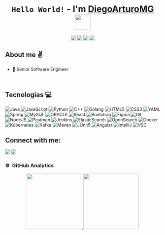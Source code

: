 <div align="center">
    <h1 align="center"><code>Hello World!</code> - I'm <a href="https://diegoarturomg.github.io/">DiegoArturoMG</a> <img src="https://media.giphy.com/media/v1.Y2lkPTc5MGI3NjExYWdlYnF6d2Ryc3ltYjdod21vZTJ5c2E3eDJ5b29iNWlvM3poZzFtOCZlcD12MV9pbnRlcm5hbF9naWZfYnlfaWQmY3Q9cw/HqcfJIVjVObbMNPCJd/giphy.gif" width="50"/></h1>
</div>

<p align="center">
    <a href="https://youtube.com/diegoarturo2121?sub_confirmation=1"><img src="https://img.shields.io/youtube/channel/subscribers/UCtYkhkicpGp6672MoXqdzRg?style=social"/></a>
    <a href="https://github.com/DiegoArturoMG"><img src="https://img.shields.io/github/followers/diegoarturomg?style=social"/></a>
    <a href="https://www.linkedin.com/in/diegoarturomg"><img src="https://img.shields.io/badge/LinkedIn-blue?style=flat&logo=linkedin&logoColor=white&labelColor=blue"/></a>
    <a href="https://diegoarturomg.github.io"><img src="https://img.shields.io/badge/Github%20page-black?logo=github"/></a>
</p>

<!--
[![YouTube Channel Subscribers](https://img.shields.io/youtube/channel/subscribers/UCtYkhkicpGp6672MoXqdzRg?style=social)](https://youtube.com/diegoarturo2121?sub_confirmation=1)
[![GitHub followers](https://img.shields.io/github/followers/diegoarturomg?style=social)](https://github.com/DiegoArturoMG)
[![Linkedin](https://img.shields.io/badge/LinkedIn-blue?style=flat&logo=linkedin&logoColor=white&labelColor=blue)](https://www.linkedin.com/in/diegoarturomg)
-->

## About me ✌️

- 📲 Senior Software Engineer
<br>

## Tecnologias 💻
![Java](https://img.shields.io/badge/Java-%23ED8B00?logo=openjdk)
![JavaScript](https://img.shields.io/badge/JavaScript-grey?logo=javascript)
![Python](https://img.shields.io/badge/Python-%2340749F?logo=python&logoColor=%23FFDD54)
![C++](https://img.shields.io/badge/C%2B%2B-%23004283?logo=C%2B%2B)
![Golang](https://img.shields.io/badge/GO-%2308AFD8?logo=GO&logoColor=white)
![HTML5](https://img.shields.io/badge/HTML-%23E34F26?logo=html5&logoColor=white)
![CSS3](https://img.shields.io/badge/CSS3-%231572B6?logo=css3)
![YAML](https://img.shields.io/badge/YAML-%23FFFFFF?logo=yaml&logoColor=%23323232)
![Spring](https://img.shields.io/badge/Spring-%236DB33F?logo=SPRING&logoColor=white)
![MySQL](https://img.shields.io/badge/MySQL-%23087699?logo=mysql&logoColor=white)
![ORACLE](https://img.shields.io/badge/Oracle-%23EF0F0F?logo=oracle&logoColor=white)
![React](https://img.shields.io/badge/React-%2320232A?logo=react&logoColor=%2308D9FF)
![Bootstrap](https://img.shields.io/badge/Bootstrap-%230D1117?logo=Bootstrap&logoColor=%237D57B5)
![Figma](https://img.shields.io/badge/Figma-%230B0923?logo=figma)
![Git](https://img.shields.io/badge/Git-%23473608?logo=git&logoColor=%23E44C30%20)
![NodeJS](https://img.shields.io/badge/NodeJs-%236DA55F?logo=node.js&logoColor=white)
![Postman](https://img.shields.io/badge/Postman-%23FF6C37?logo=postman&logoColor=white)
![Jenkins](https://img.shields.io/badge/Jenkins-%23F43A36?logo=jenkins&logoColor=white)
![ElasticSearch](https://img.shields.io/badge/ElasticSearch-%2342C0B3?logo=elasticsearch&logoColor=%23F4BF20)
![OpenSearch](https://img.shields.io/badge/OpenSearch-%23084161?logo=opensearch&logoColor=%23BBDAEC)
![Docker](https://img.shields.io/badge/Docker-%230894E3?logo=docker&logoColor=white)
![Kubernetes](https://img.shields.io/badge/Kubernetes-%233871E6?logo=kubernetes&logoColor=white)
![Kafka](https://img.shields.io/badge/Kafka-%232A2627?logo=ApacheKafka&logoColor=white)
![Maven](https://img.shields.io/badge/Maven-%23EC6C27?logo=apachemaven&logoColor=white)
![JUnit5](https://img.shields.io/badge/JUnit5-%232CA467?logo=junit5&logoColor=white)
![Angular](https://img.shields.io/badge/Angular-%23C50836?logo=angular&logoColor=white)
![IntelliJ](https://img.shields.io/badge/IntelliJ%20IDEA-%23080808?logo=IntelliJIDEA&logoColor=white)
![VSC](https://img.shields.io/badge/VSC-%230078D7?logo=visualstudiocode&logoColor=white)


## Connect with me:

<p align = "center">

[<img src="https://img.shields.io/badge/twitter-%231DA1F2.svg?&style=for-the-badge&logo=twitter&logoColor=white&color=black" />](https://twitter.com/themlphdstudent) 
[<img src="https://img.shields.io/badge/linkedin-%2312100E.svg?&style=for-the-badge&logo=linkedin&logoColor=white&color=black" />](https://www.linkedin.com/in/durgeshsamariya/)
</p>




### ⚙️ &nbsp;GitHub Analytics

<p align="center">
<a href="https://github.com/DiegoArturoMG">
  <img height="180em" src="https://github-readme-stats-eight-theta.vercel.app/api?username=DiegoArturoMG&show_icons=true&theme=algolia&include_all_commits=true&count_private=true"/>
  <img height="180em" src="https://github-readme-stats-eight-theta.vercel.app/api/top-langs/?username=DiegoArturoMG&layout=compact&langs_count=8&theme=algolia"/>
</a>
</p>
